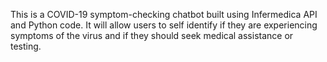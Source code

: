 This is a COVID-19 symptom-checking chatbot built using Infermedica API and Python code. It will allow users to self identify if they are experiencing symptoms of the virus and if they should seek medical assistance or testing.
